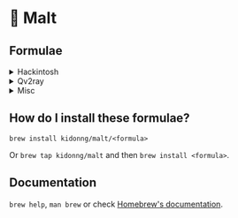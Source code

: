 # 🍺 Malt

## Formulae

<details>
<summary>Hackintosh</summary>

- [ifrextract](https://github.com/LongSoft/Universal-IFR-Extractor)
- [uefitool](https://github.com/LongSoft/UEFITool)

</details>

<details>
<summary>Qv2ray</summary>

- [qv2ray-beta](https://qv2ray.net/)

</details>

<details>
<summary>Misc</summary>

- [neofetch-optional-deps](https://github.com/dylanaraps/neofetch.git)

  Install with `--without-imagemagick --without-screenresolution` to prevent pulling lots of dependencies.

- [unsign](https://github.com/steakknife/unsign)

  Useful for situations like [this](https://github.com/Nyx0uf/qlImageSize#limitations).

</details>

## How do I install these formulae?
`brew install kidonng/malt/<formula>`

Or `brew tap kidonng/malt` and then `brew install <formula>`.

## Documentation
`brew help`, `man brew` or check [Homebrew's documentation](https://docs.brew.sh).
